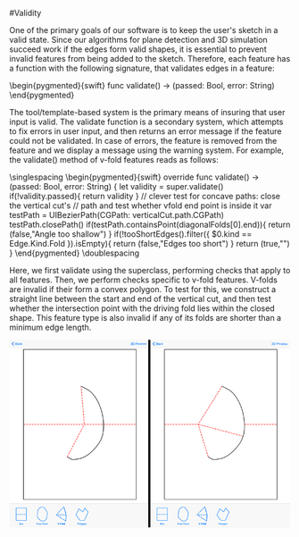 #Validity

One of the primary goals of our software is to keep the user's sketch in a valid state.  Since our algorithms for plane detection and 3D simulation succeed work if the edges form valid  shapes, it is essential to prevent invalid features from being added to the sketch.  Therefore, each feature has a function with the following signature, that validates edges in a feature:	
   
\begin{pygmented}{swift}
func validate() -> (passed: Bool, error: String) 
\end{pygmented}

The tool/template-based system is the primary means of insuring that user input is valid.  The validate function is a secondary system, which attempts to fix errors in user input, and then returns an error message if the feature could not be validated.  In case of errors, the feature is removed from the feature and we display a message using the warning system.   For example, the validate() method of v-fold features reads as follows:

\singlespacing 
\begin{pygmented}{swift}
override func validate() -> (passed: Bool, error: String) {
 let validity = super.validate()	
 if(!validity.passed){
	return validity
 }
 // clever test for concave paths: close the vertical cut's
 // path and test whether vfold end point is inside it
 var testPath = UIBezierPath(CGPath: verticalCut.path.CGPath)
 testPath.closePath()
 if(testPath.containsPoint(diagonalFolds[0].end)){
	return (false,"Angle too shallow")
 }
 if(!tooShortEdges().filter({
	\$0.kind == Edge.Kind.Fold
	}).isEmpty){
		return (false,"Edges too short")
 }
	return (true,"")
 }
\end{pygmented}
\doublespacing

Here, we first validate using the superclass, performing checks that apply to all features.  Then, we perform checks specific to v-fold features.  V-folds are invalid if their form a convex polygon.  To test for this, we construct a straight line between the start and end of the vertical cut, and then test whether the intersection point with the driving fold lies within the closed shape.  This feature type is also invalid if any of its folds are shorter than a minimum edge length. 

![Left: an invalid, concave v-fold.  Right: a valid, convex v-fold.](figures/44_Tech_Validity/invalid_valid_vfold.png)